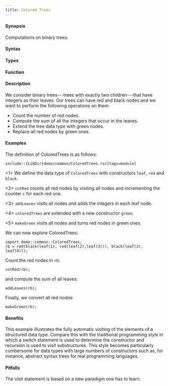 ```yaml
---
title: Colored Trees
---
```


#### Synopsis

Computations on binary trees.

#### Syntax

#### Types

#### Function

#### Description

We consider binary trees---trees with exactly two children---that have integers as their leaves. 
Our trees can have red and black nodes and we want to perform the following operations on them:

*  Count the number of red nodes.
*  Compute the sum of all the integers that occur in the leaves.
*  Extend the tree data type with green nodes.
*  Replace all red nodes by green ones.

#### Examples

The definition of ColoredTrees is as follows:
```rascal
include::{LibDir}demo/common/ColoredTrees.rsc[tags=module]
```
       
<1> We define the data type of `ColoredTrees` with constructors `leaf`, `red` and `black`.

<2> `cntRed` counts all red nodes by visiting all nodes and incrementing
the counter `c` for each red one.

<3> `addLeaves` visits all nodes and adds the integers in each leaf node.

<4> `coloredTrees` are extended with a new constructor `green`.

<5> `makeGreen` visits all nodes and turns red nodes in green ones.

We can now explore ColoredTrees:
```rascal-shell
import demo::common::ColoredTrees;
rb = red(black(leaf(1), red(leaf(2),leaf(3))), black(leaf(3), leaf(4)));
```
Count the red nodes in `rb`:
```rascal-shell,continue
cntRed(rb);
```
and compute the sum of all leaves:
```rascal-shell,continue
addLeaves(rb);
```
Finally, we convert all red nodes:
```rascal-shell,continue
makeGreen(rb);
```

#### Benefits

This example illustrates the fully automatic visiting of the elements of a structured data type.
Compare this with the traditional programming style in which a switch statement is used to determine
the constructor and recursion is used to visit substructures. This style becomes particularly cumbersome
for data types with large numbers of constructors such as, for instance, abstract syntax trees for real
programming languages.

#### Pitfalls

The visit statement is based on a new paradigm one has to learn.

